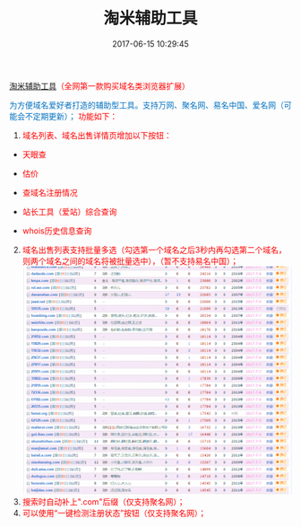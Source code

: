 ﻿---
title: 淘米辅助工具
tags:
  - 域名抢注
  - 淘米辅助
  - 辅助工具
id: 494
categories:
  - 燕坊清作
abbrlink: 35444
date: 2017-06-15 10:29:45
---
<font color=#0070c0>[淘米辅助工具](https://greasyfork.org/zh-CN/scripts/30572-%E6%B7%98%E7%B1%B3%E8%BE%85%E5%8A%A9%E5%B7%A5%E5%85%B7/code)<font color=red>（全网第一款购买域名类浏览器扩展）</font></font>

<font color=#0070c0>为方便域名爱好者打造的辅助型工具。支持万网、聚名网、易名中国、爱名网（可能会不定期更新）；</font>
<font color=red>功能如下：</font>

1. <font color=red>域名列表、域名出售详情页增加以下按钮：</font>

 * <font color=red>天眼查</font>
 * <font color=red>估价</font>
 * <font color=red>查域名注册情况</font>

 * <font color=red>站长工具（爱站）综合查询</font>
 * <font color=red>whois历史信息查询</font>
2. <font color=red>域名出售列表支持批量多选（勾选第一个域名之后3秒内再勾选第二个域名，则两个域名之间的域名将被批量选中），（暂不支持易名中国）；</font>
![域名出售列表支持批量多选](https://github.com/bmqy/taomi-tools/raw/master/images/20170705094655.gif)</span>
3. <font color=red>搜索时自动补上&quot;.com&quot;后缀（仅支持聚名网）；</font>
4. <font color=red>可以使用“一键检测注册状态”按钮（仅支持聚名网）；</font>